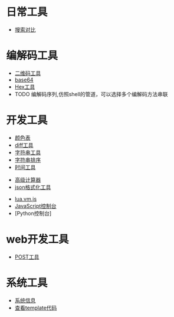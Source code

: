 <!-- [上传文件](/tool?path=/static/upload) -->

<!-- [C盘](/fs/C:/) -->
<!-- [D盘](/fs/D:/) -->

<!-- [同步DB](/sync/syncdb) -->

# 日常工具
- [搜索对比](/tools/search_compare.html)

# 编解码工具
- [二维码工具](/tools/barcode.html)
- [base64](/tools/base64.html)
- [Hex工具](/tools/hex.html)
- TODO 编解码序列,仿照shell的管道，可以选择多个编解码方法串联

# 开发工具

- [颜色表](/tools/color.html)
- [diff工具](/tools/js_diff.html)
- [字符串工具](/tools/string.html)
- [字符串排序](/static/archive/字符串排序.html)
- [时间工具](/tools/datetime.html)
<!-- [计算器](/static/archive/计算器.html) -->
- [高级计算器](/tools/calc.html)
- [json格式化工具](/static/archive/json-editor.html)
<!-- [补发神器](/static/archive/补发神器.html)-->
- [lua.vm.js](/static/archive/lua.vm.js/repl.html)
- [JavaScript控制台](/tools/jsconsole.html)
- [Python控制台]

# web开发工具

- [POST工具](/tools/static/archive/POST.html)

# 系统工具
- [系统信息](/system/sys)
- [查看template代码](/system/template_cache)
<!-- [sql工具](/system/sql) -->
